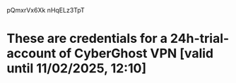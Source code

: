 pQmxrVx6Xk
nHqELz3TpT
# These are credentials for a 24h-trial-account of CyberGhost VPN [valid until 11/02/2025, 12:10]
